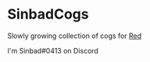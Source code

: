 # SinbadCogs

Slowly growing collection of cogs for [Red](https://github.com/Twentysix26/Red-DiscordBot)

I'm Sinbad#0413 on Discord


